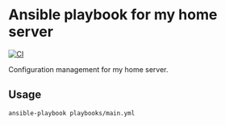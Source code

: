 # Ansible playbook for my home server

[![CI](https://github.com/JoeNyland/ansible-playbook-server/actions/workflows/ansible-lint.yml/badge.svg)](https://github.com/JoeNyland/ansible-playbook-server/actions/workflows/ansible-lint.yml)

Configuration management for my home server.

## Usage

```bash
ansible-playbook playbooks/main.yml
```
